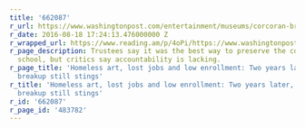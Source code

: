 ```yaml
---
title: '662087'
r_url: https://www.washingtonpost.com/entertainment/museums/corcoran-breakup-deal-still-provokes-angry-feelings/2016/08/16/d6845300-581b-11e6-831d-0324760ca856_story.html
r_date: 2016-08-18 17:24:13.476000000 Z
r_wrapped_url: https://www.reading.am/p/4oPi/https://www.washingtonpost.com/entertainment/museums/corcoran-breakup-deal-still-provokes-angry-feelings/2016/08/16/d6845300-581b-11e6-831d-0324760ca856_story.html
r_page_description: Trustees say it was the best way to preserve the collection and
  school, but critics say accountability is lacking.
r_page_title: 'Homeless art, lost jobs and low enrollment: Two years later, Corcoran’s
  breakup still stings'
r_title: 'Homeless art, lost jobs and low enrollment: Two years later, Corcoran’s
  breakup still stings'
r_id: '662087'
r_page_id: '483782'
---
```


